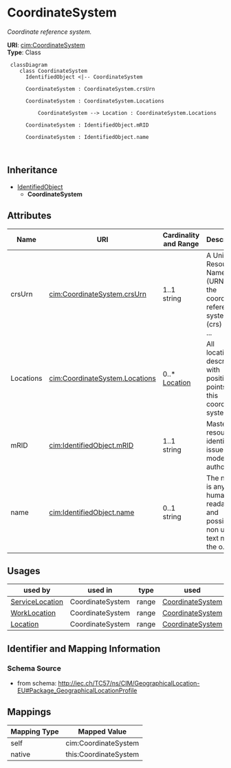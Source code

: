 # CoordinateSystem


_Coordinate reference system._





**URI**: [cim:CoordinateSystem](http://iec.ch/TC57/CIM100#CoordinateSystem)<br />
**Type**: Class




```mermaid
 classDiagram
    class CoordinateSystem
      IdentifiedObject <|-- CoordinateSystem
      
      CoordinateSystem : CoordinateSystem.crsUrn
        
      CoordinateSystem : CoordinateSystem.Locations
        
          CoordinateSystem --> Location : CoordinateSystem.Locations
        
      CoordinateSystem : IdentifiedObject.mRID
        
      CoordinateSystem : IdentifiedObject.name
        
      
```





## Inheritance
* [IdentifiedObject](IdentifiedObject.md)
    * **CoordinateSystem**



## Attributes


| Name | URI | Cardinality and Range | Description | Inheritance |
| ---  | --- | --- | --- | --- |
| crsUrn | [cim:CoordinateSystem.crsUrn](http://iec.ch/TC57/CIM100#CoordinateSystem.crsUrn) | 1..1 <br />  string  | A Uniform Resource Name (URN) for the coordinate reference system (crs) used ... | direct |
| Locations | [cim:CoordinateSystem.Locations](http://iec.ch/TC57/CIM100#CoordinateSystem.Locations) | 0..* <br />  [Location](Location.md)  | All locations described with position points in this coordinate system | direct |
| mRID | [cim:IdentifiedObject.mRID](http://iec.ch/TC57/CIM100#IdentifiedObject.mRID) | 1..1 <br />  string  | Master resource identifier issued by a model authority | [IdentifiedObject](IdentifiedObject.md) |
| name | [cim:IdentifiedObject.name](http://iec.ch/TC57/CIM100#IdentifiedObject.name) | 0..1 <br />  string  | The name is any free human readable and possibly non unique text naming the o... | [IdentifiedObject](IdentifiedObject.md) |





## Usages

| used by | used in | type | used |
| ---  | --- | --- | --- |
| [ServiceLocation](ServiceLocation.md) | CoordinateSystem | range | [CoordinateSystem](CoordinateSystem.md) |
| [WorkLocation](WorkLocation.md) | CoordinateSystem | range | [CoordinateSystem](CoordinateSystem.md) |
| [Location](Location.md) | CoordinateSystem | range | [CoordinateSystem](CoordinateSystem.md) |






## Identifier and Mapping Information







### Schema Source


* from schema: http://iec.ch/TC57/ns/CIM/GeographicalLocation-EU#Package_GeographicalLocationProfile





## Mappings

| Mapping Type | Mapped Value |
| ---  | ---  |
| self | cim:CoordinateSystem |
| native | this:CoordinateSystem |




